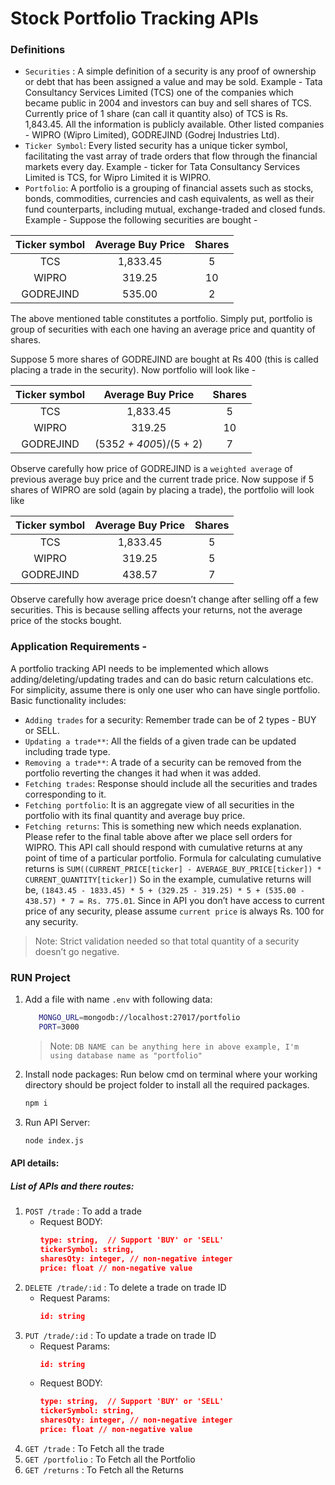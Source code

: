 # Stock Portfolio Tracking APIs

### Definitions
* `Securities` : A simple definition of a security is any proof of ownership or debt that has been assigned a value and may be sold. Example - Tata Consultancy Services Limited (TCS) one of the companies which became public in 2004 and investors can buy and sell shares of TCS.
Currently price of 1 share (can call it quantity also) of TCS is Rs. 1,843.45. All the information is publicly available. Other listed companies - WIPRO (Wipro Limited), GODREJIND (Godrej Industries Ltd).
* `Ticker Symbol`: Every listed security has a unique ticker symbol, facilitating the vast array of trade orders that flow through the financial markets every day. Example - ticker for Tata Consultancy Services Limited is TCS, for Wipro Limited it is WIPRO.
* `Portfolio`: A portfolio is a grouping of financial assets such as stocks, bonds, commodities, currencies and cash equivalents, as well as their fund counterparts, including mutual, exchange-traded and closed funds. Example - Suppose the following securities are bought -

| Ticker symbol  | Average Buy Price | Shares |
| :---: | :---: | :---: |
| TCS | 1,833.45 | 5 | 
| WIPRO | 319.25 | 10 |
| GODREJIND | 535.00 | 2 | 

The above mentioned table constitutes a portfolio. Simply put, portfolio is group of securities with each one having an average price and quantity of shares.

Suppose 5 more shares of GODREJIND are bought at Rs 400 (this is called placing a trade in
the security). Now portfolio will look like -

| Ticker symbol  | Average Buy Price | Shares |
| :---: | :---: | :---: |
| TCS | 1,833.45 | 5 | 
| WIPRO | 319.25 | 10 |
| GODREJIND | (535*2 + 400*5)/(5 + 2) | 7 | 

Observe carefully how price of GODREJIND is a `weighted average` of previous average buy
price and the current trade price.
Now suppose if 5 shares of WIPRO are sold (again by placing a trade), the portfolio will look like

| Ticker symbol  | Average Buy Price | Shares |
| :---: | :---: | :---: |
| TCS | 1,833.45 | 5 | 
| WIPRO | 319.25 | 5 |
| GODREJIND | 438.57 | 7 | 

Observe carefully how average price doesn’t change after selling off a few securities. This is because selling affects your returns, not the average price of the stocks bought.

### Application Requirements -
A portfolio tracking API needs to be implemented which allows adding/deleting/updating trades and can do basic return calculations etc. For simplicity, assume there is only one user who can have single portfolio. Basic functionality includes:
- `Adding trades` for a security: Remember trade can be of 2 types - BUY or SELL.
- `Updating a trade**`: All the fields of a given trade can be updated including trade type.
- `Removing a trade**`: A trade of a security can be removed from the portfolio reverting
the changes it had when it was added.
- `Fetching trades`: Response should include all the securities and trades corresponding
to it.
- `Fetching portfolio`: It is an aggregate view of all securities in the portfolio with its final quantity and average buy price.
- `Fetching returns`: This is something new which needs explanation. Please refer to the
final table above after we place sell orders for WIPRO. This API call should respond with
cumulative returns at any point of time of a particular portfolio. Formula for calculating
cumulative returns is `SUM((CURRENT_PRICE[ticker] - AVERAGE_BUY_PRICE[ticker]) * CURRENT_QUANTITY[ticker])`
So in the example, cumulative returns will be, `(1843.45 - 1833.45) * 5 + (329.25 -
319.25) * 5 + (535.00 - 438.57) * 7 = Rs. 775.01`. Since in API you don’t have access to
current price of any security, please assume `current price` is always Rs. 100 for any
security.

> Note: Strict validation needed so that total quantity of a security doesn’t go negative.

### RUN Project
1. Add a file with name `.env` with following data:
    ```sh
       MONGO_URL=mongodb://localhost:27017/portfolio
       PORT=3000
    ```
   > Note: `DB NAME can be anything here in above example, I'm using database name as "portfolio"`
  
2. Install node packages:
   Run below cmd on terminal where your working directory should be project folder to install all the required packages.
   ```sh
   npm i 
   ```

3. Run API Server:
   ```sh 
   node index.js
   ```

#### API details:
##### List of APIs and there routes:
1. `POST /trade` : To add a trade
    - Request BODY: 
        ```json {
        type: string,  // Support 'BUY' or 'SELL'
        tickerSymbol: string,
        sharesQty: integer, // non-negative integer
        price: float // non-negative value
2. `DELETE /trade/:id` : To delete a trade on trade ID
    - Request Params: 
        ```json {
        id: string
3. `PUT /trade/:id` : To update a trade on trade ID
    - Request Params: 
        ```json {
        id: string
    - Request BODY: 
        ```json {
        type: string,  // Support 'BUY' or 'SELL'
        tickerSymbol: string,
        sharesQty: integer, // non-negative integer
        price: float // non-negative value
4. `GET /trade` : To Fetch all the trade
5. `GET /portfolio` : To Fetch all the Portfolio
6. `GET /returns` : To Fetch all the Returns
